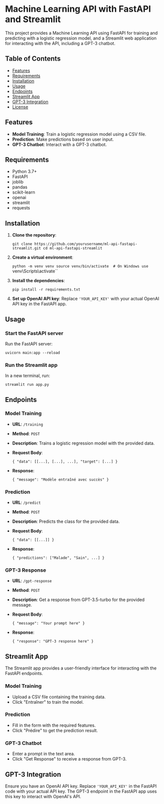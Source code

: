 Machine Learning API with FastAPI and Streamlit
===============================================

This project provides a Machine Learning API using FastAPI for training and predicting with a logistic regression model, and a Streamlit web application for interacting with the API, including a GPT-3 chatbot.

Table of Contents
-----------------

-   [Features](#features)
-   [Requirements](#requirements)
-   [Installation](#installation)
-   [Usage](#usage)
-   [Endpoints](#endpoints)
-   [Streamlit App](#streamlit-app)
-   [GPT-3 Integration](#gpt-3-integration)
-   [License](#license)

Features
--------

-   **Model Training**: Train a logistic regression model using a CSV file.
-   **Prediction**: Make predictions based on user input.
-   **GPT-3 Chatbot**: Interact with a GPT-3 chatbot.

Requirements
------------

-   Python 3.7+
-   FastAPI
-   joblib
-   pandas
-   scikit-learn
-   openai
-   streamlit
-   requests

Installation
------------

1.  **Clone the repository**:



    `git clone https://github.com/yourusername/ml-api-fastapi-streamlit.git
    cd ml-api-fastapi-streamlit`

2.  **Create a virtual environment**:



    `python -m venv venv
    source venv/bin/activate  # On Windows use `venv\Scripts\activate``

3.  **Install the dependencies**:



    `pip install -r requirements.txt`

4.  **Set up OpenAI API key**: Replace `'YOUR_API_KEY'` with your actual OpenAI API key in the FastAPI app.

Usage
-----

### Start the FastAPI server

Run the FastAPI server:



`uvicorn main:app --reload`

### Run the Streamlit app

In a new terminal, run:


`streamlit run app.py`

Endpoints
---------

### Model Training

-   **URL**: `/training`
-   **Method**: `POST`
-   **Description**: Trains a logistic regression model with the provided data.
-   **Request Body**:


    `{
        "data": [[...], [...], ...],
        "target": [...]
    }`

-   **Response**:


    `{
        "message": "Modèle entraîné avec succès"
    }`

### Prediction

-   **URL**: `/predict`
-   **Method**: `POST`
-   **Description**: Predicts the class for the provided data.
-   **Request Body**:



    `{
        "data": [[...]]
    }`

-   **Response**:



    `{
        "predictions": ["Malade", "Sain", ...]
    }`

### GPT-3 Response

-   **URL**: `/gpt-response`
-   **Method**: `POST`
-   **Description**: Get a response from GPT-3.5-turbo for the provided message.
-   **Request Body**:



    `{
        "message": "Your prompt here"
    }`

-   **Response**:


    `{
        "response": "GPT-3 response here"
    }`

Streamlit App
-------------

The Streamlit app provides a user-friendly interface for interacting with the FastAPI endpoints.

### Model Training

-   Upload a CSV file containing the training data.
-   Click "Entraîner" to train the model.

### Prediction

-   Fill in the form with the required features.
-   Click "Prédire" to get the prediction result.

### GPT-3 Chatbot

-   Enter a prompt in the text area.
-   Click "Get Response" to receive a response from GPT-3.

GPT-3 Integration
-----------------

Ensure you have an OpenAI API key. Replace `'YOUR_API_KEY'` in the FastAPI code with your actual API key. The GPT-3 endpoint in the FastAPI app uses this key to interact with OpenAI's API.